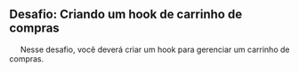 ## Desafio: Criando um hook de carrinho de compras

<p align="justify">
  &nbsp;&nbsp;&nbsp;&nbsp;&nbsp;Nesse desafio, você deverá criar um hook para gerenciar um carrinho de compras.
</p>
